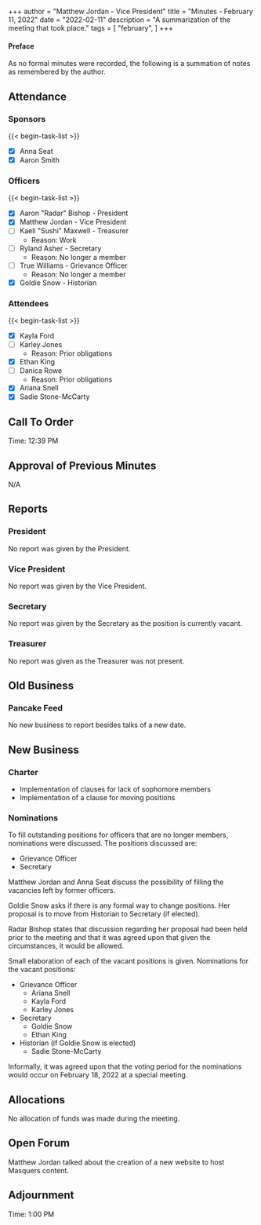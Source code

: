 +++
author = "Matthew Jordan - Vice President"
title = "Minutes - February 11, 2022"
date = "2022-02-11"
description = "A summarization of the meeting that took place."
tags = [
    "february",
]
+++

#### Preface
As no formal minutes were recorded, the following is a summation of notes as remembered by the author.


## Attendance
  ### Sponsors
  {{< begin-task-list >}}
  - [x] Anna Seat
  - [x] Aaron Smith
  ### Officers
  {{< begin-task-list >}}
  - [x] Aaron "Radar" Bishop - President
  - [x] Matthew Jordan - Vice President
  - [ ] Kaeli "Sushi" Maxwell - Treasurer
    - Reason: Work
  - [ ] Ryland Asher - Secretary
    - Reason: No longer a member
  - [ ] True Williams - Grievance Officer
    - Reason: No longer a member
  - [x] Goldie Snow - Historian
  ### Attendees
  {{< begin-task-list >}}
  - [x] Kayla Ford
  - [ ] Karley Jones
    - Reason: Prior obligations
  - [x] Ethan King
  - [ ] Danica Rowe
    - Reason: Prior obligations
  - [x] Ariana Snell
  - [x] Sadie Stone-McCarty

## Call To Order
Time: 12:39 PM

## Approval of Previous Minutes
N/A

## Reports
### President
No report was given by the President.
### Vice President
No report was given by the Vice President.
### Secretary
No report was given by the Secretary as the position is currently vacant.
### Treasurer
No report was given as the Treasurer was not present.

## Old Business
 ### Pancake Feed
 No new business to report besides talks of a new date.

## New Business

### Charter
 - Implementation of clauses for lack of sophomore members
 - Implementation of a clause for moving positions

### Nominations
  To fill outstanding positions for officers that are no longer members, nominations were discussed.
  The positions discussed are:
  - Grievance Officer
  - Secretary

  Matthew Jordan and Anna Seat discuss the possibility of filling the vacancies left by former officers.

  Goldie Snow asks if there is any formal way to change positions. Her proposal is to move from Historian to Secretary (if elected).

  Radar Bishop states that discussion regarding her proposal had been held prior to the meeting and that it was agreed upon that given the circumstances, it would be allowed.

  Small elaboration of each of the vacant positions is given.
  Nominations for the vacant positions:
  - Grievance Officer
    - Ariana Snell
    - Kayla Ford
    - Karley Jones
  - Secretary
    - Goldie Snow
    - Ethan King
  - Historian (if Goldie Snow is elected)
    - Sadie Stone-McCarty

  Informally, it was agreed upon that the voting period for the nominations would occur on February 18, 2022 at a special meeting.

## Allocations
No allocation of funds was made during the meeting.

## Open Forum
Matthew Jordan talked about the creation of a new website to host Masquers content.

## Adjournment
Time: 1:00 PM